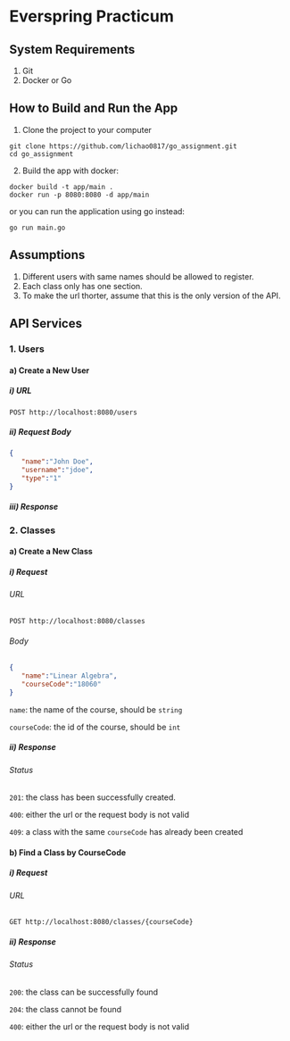 # Everspring Practicum

## System Requirements
1. Git
2. Docker or Go

## How to Build and Run the App
1. Clone the project to your computer
```
git clone https://github.com/lichao0817/go_assignment.git
cd go_assignment
```

2. Build the app with docker:

  ```
  docker build -t app/main .
  docker run -p 8080:8080 -d app/main
  ```
  or you can run the application using go instead:
  ```
  go run main.go
  ```
## Assumptions
1. Different users with same names should be allowed to register.
2. Each class only has one section.
3. To make the url thorter, assume that this is the only version of the API.

## API Services
### 1. Users
#### a) Create a New User
##### i) URL
```
POST http://localhost:8080/users
```
##### ii) Request Body
``` json
{
   "name":"John Doe",
   "username":"jdoe",
   "type":"1"
}
```
##### iii) Response
### 2. Classes
#### a) Create a New Class
##### i) Request
###### URL
```
POST http://localhost:8080/classes
```
###### Body
``` json
{
   "name":"Linear Algebra",
   "courseCode":"18060"
}
```
`name`: the name of the course, should be `string`

`courseCode`: the id of the course, should be `int`

##### ii) Response
###### Status
`201`: the class has been successfully created.

`400`: either the url or the request body is not valid

`409`: a class with the same `courseCode` has already been created
#### b) Find a Class by CourseCode
##### i) Request
###### URL
```
GET http://localhost:8080/classes/{courseCode}
```
##### ii) Response
###### Status
`200`: the class can be successfully found

`204`: the class cannot be found

`400`: either the url or the request body is not valid
